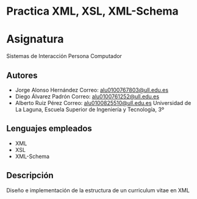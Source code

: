 # Practica XML, XSL, XML-Schema
# Asignatura

Sistemas de Interacción Persona Computador

## Autores
* Jorge Alonso Hernández Correo: alu0100767803@ull.edu.es  
* Diego Álvarez Padrón Correo: alu0100761252@ull.edu.es
* Alberto Ruiz Pérez Correo: alu0100825510@ull.edu.es 
Universidad de La Laguna, Escuela Superior de Ingeniería y Tecnología, 3º

## Lenguajes empleados
* XML
* XSL
* XML-Schema

## Descripción
Diseño e implementación de la estructura de un curriculum vitae en XML
